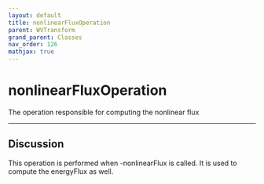 ```yaml
---
layout: default
title: nonlinearFluxOperation
parent: WVTransform
grand_parent: Classes
nav_order: 126
mathjax: true
---
```


#  nonlinearFluxOperation

The operation responsible for computing the nonlinear flux


---

## Discussion
This operation is performed when -nonlinearFlux is called. It is
  used to compute the energyFlux as well.

